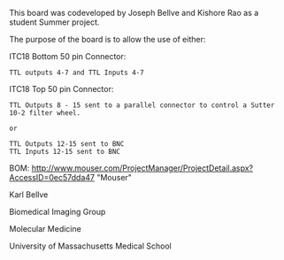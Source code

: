 

<p>This board was codeveloped by Joseph Bellve and Kishore Rao as a student Summer project.</p>

<p>The purpose of the board is to allow the use of either:</p>

<p>ITC18 Bottom 50 pin Connector:</p>
	
	TTL outputs 4-7 and TTL Inputs 4-7

<p>ITC18 Top 50 pin Connector:</p>

	TTL Outputs 8 - 15 sent to a parallel connector to control a Sutter 10-2 filter wheel.

	or 

	TTL Outputs 12-15 sent to BNC
	TTL Inputs 12-15 sent to BNC


BOM: http://www.mouser.com/ProjectManager/ProjectDetail.aspx?AccessID=0ec57dda47 "Mouser"

<p>Karl Bellve</p>
<p>Biomedical Imaging Group</p>
<p>Molecular Medicine</p>
<p>University of Massachusetts Medical School</p>
